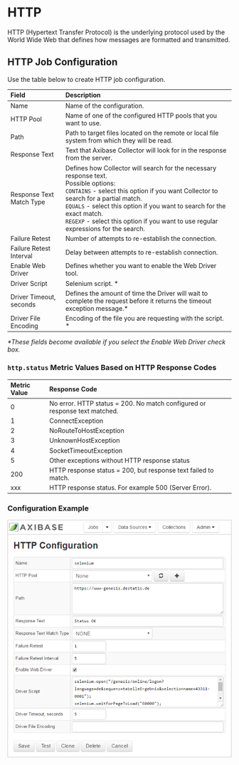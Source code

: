 # HTTP

HTTP (Hypertext Transfer Protocol) is the underlying protocol used by the World Wide Web that defines how messages are formatted and transmitted.

## HTTP Job Configuration

Use the table below to create HTTP job configuration.

| Field         | Description |
|:------------- |:-------------|
| Name     | Name of the configuration. |
| HTTP Pool |  Name of one of the configured HTTP pools that you want to use. |
| Path |   Path to target files located on the remote or local file system from which they will be read.  |
| Response Text |  Text that Axibase Collector will look for in the response from the server.   |
| Response Text Match Type |  Defines how Collector will  search for the necessary response text. <br> Possible options: <br>  `CONTAINS` - select this option if you want Collector to search for a partial match. <br>  `EQUALS` - select this option if you want to search for the exact match. <br> `REGEXP` - select this option if you want to use regular expressions for the search. |
| Failure Retest |  Number of attempts to re-establish the connection.   |
| Failure Retest Interval |   Delay between attempts to re-establish connection.    |
| Enable Web Driver |  Defines whether you want to enable the Web Driver tool.  |
| Driver Script | Selenium script. *  |
| Driver Timeout, seconds |  Defines the amount of time the Driver will wait to complete the request before it returns the timeout exception message.*  |
| Driver File Encoding |  Encoding of the file you are requesting with the script. * |

_*These fields become available if you select the Enable Web Driver check box._

### <code>http.status</code> Metric Values Based on HTTP Response Codes

| Metric Value | Response Code |
|:------------- |:-------------|
| 0 | No error. HTTP status = 200. No match configured or response text matched. |
| 1 | ConnectException |
| 2 | NoRouteToHostException |
| 3 | UnknownHostException |
| 4 | SocketTimeoutException |
| 5 | Other exceptions without HTTP response status |
| 200 | HTTP response status = 200, but response text failed to match. |
| xxx | HTTP response status. For example 500 (Server Error). |

### Configuration Example

![HTTP Configuration](images/httpconfiguration.png)
